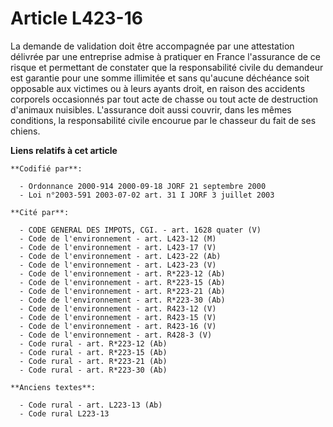 # Article L423-16

La demande de validation doit être accompagnée par une attestation délivrée par une entreprise admise à pratiquer en France
l'assurance de ce risque et permettant de constater que la responsabilité civile du demandeur est garantie pour une somme
illimitée et sans qu'aucune déchéance soit opposable aux victimes ou à leurs ayants droit, en raison des accidents corporels
occasionnés par tout acte de chasse ou tout acte de destruction d'animaux nuisibles. L'assurance doit aussi couvrir, dans les
mêmes conditions, la responsabilité civile encourue par le chasseur du fait de ses chiens.

**Liens relatifs à cet article**

	**Codifié par**:

	  - Ordonnance 2000-914 2000-09-18 JORF 21 septembre 2000
	  - Loi n°2003-591 2003-07-02 art. 31 I JORF 3 juillet 2003

	**Cité par**:

	  - CODE GENERAL DES IMPOTS, CGI. - art. 1628 quater (V)
	  - Code de l'environnement - art. L423-12 (M)
	  - Code de l'environnement - art. L423-17 (V)
	  - Code de l'environnement - art. L423-22 (Ab)
	  - Code de l'environnement - art. L423-23 (V)
	  - Code de l'environnement - art. R*223-12 (Ab)
	  - Code de l'environnement - art. R*223-15 (Ab)
	  - Code de l'environnement - art. R*223-21 (Ab)
	  - Code de l'environnement - art. R*223-30 (Ab)
	  - Code de l'environnement - art. R423-12 (V)
	  - Code de l'environnement - art. R423-15 (V)
	  - Code de l'environnement - art. R423-16 (V)
	  - Code de l'environnement - art. R428-3 (V)
	  - Code rural - art. R*223-12 (Ab)
	  - Code rural - art. R*223-15 (Ab)
	  - Code rural - art. R*223-21 (Ab)
	  - Code rural - art. R*223-30 (Ab)

	**Anciens textes**:

	  - Code rural - art. L223-13 (Ab)
	  - Code rural L223-13
